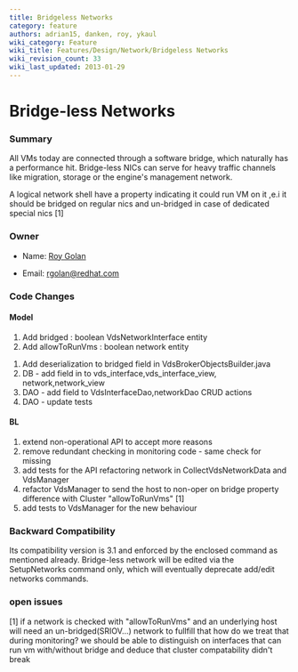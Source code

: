 ```yaml
---
title: Bridgeless Networks
category: feature
authors: adrian15, danken, roy, ykaul
wiki_category: Feature
wiki_title: Features/Design/Network/Bridgeless Networks
wiki_revision_count: 33
wiki_last_updated: 2013-01-29
---
```


# Bridge-less Networks

### Summary

All VMs today are connected through a software bridge, which naturally has a performance hit.
Bridge-less NICs can serve for heavy traffic channels like migration, storage or the engine's management network.

A logical network shell have a property indicating it could run VM on it ,e.i it should be bridged on regular nics and un-bridged in case of dedicated special nics [1]

### Owner

*   Name: [ Roy Golan](User:MyUser)

<!-- -->

*   Email: rgolan@redhat.com

### Code Changes

#### Model

1.  Add bridged : boolean VdsNetworkInterface entity
2.  Add allowToRunVms : boolean network entity

<!-- -->

1.  Add deserialization to bridged field in VdsBrokerObjectsBuilder.java
2.  DB - add field in to vds_interface,vds_interface_view, network,network_view
3.  DAO - add field to VdsInterfaceDao,networkDao CRUD actions
4.  DAO - update tests

#### BL

1.  extend non-operational API to accept more reasons
2.  remove redundant checking in monitoring code - same check for missing
3.  add tests for the API refactoring network in CollectVdsNetworkData and VdsManager
4.  refactor VdsManager to send the host to non-oper on bridge property difference with Cluster "allowToRunVms" [1]
5.  add tests to VdsManager for the new behaviour

### Backward Compatibility

Its compatibility version is 3.1 and enforced by the enclosed command as mentioned already. Bridge-less network will be edited via the SetupNetworks command only, which will eventually deprecate add/edit networks commands.

### open issues

[1] if a network is checked with "allowToRunVms" and an underlying host will need an un-bridged(SRIOV...) network to fullfill that
how do we treat that during monitoring? we should be able to distinguish on interfaces that can run vm with/without bridge
and deduce that cluster compatability didn't break
